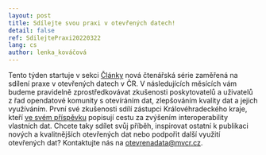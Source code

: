 ```yaml
---
layout: post
title: Sdílejte svou praxi v otevřených datech!
detail: false
ref: SdilejtePraxi20220322
lang: cs
author: lenka_kováčová
---
```


Tento týden startuje v sekci [Články] nová čtenářská série zaměřená na sdílení praxe v otevřených datech v ČR.
V následujících měsících vám budeme pravidelně zprostředkovávat zkušenosti poskytovatelů a uživatelů z řad opendatové komunity s otevíráním dat, zlepšováním kvality dat a jejich využíváním. 
První své zkušenosti sdílí zástupci Královéhradeckého kraje, kteří [ve svém příspěvku] popisují cestu za zvýšením interoperability vlastních dat.
Chcete taky sdílet svůj příběh, inspirovat ostatní k publikaci nových a kvalitnějších otevřených dat nebo podpořit další využití otevřených dat? 
Kontaktujte nás na [otevrenadata@mvcr.cz]. 

[Články]: https://data.gov.cz/%C4%8Dl%C3%A1nky/ "Články"
[ve svém příspěvku]: https://data.gov.cz/%C4%8Dl%C3%A1nky/s%C3%A9rie-praxe-otev%C5%99en%C3%BDch-dat-v-%C4%8Dr-data-kr%C3%A1lov%C3%A9hradeck%C3%A9ho-kraje-a-interoperabilita "Data KHK a interoperabilita"
[otevrenadata@mvcr.cz]: mailto:otevrenadata@mvcr.cz "E-mail otevřených dat"
